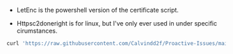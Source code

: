 + LetEnc is the powershell version of the certificate script.      

+ Httpsc2doneright is for linux, but I've only ever used in under specific cirumstances.    

```sh     
curl 'https://raw.githubusercontent.com/Calvindd2f/Proactive-Issues/main/Certificates/httpsc2doneright.sh' --output 'httpsc2doneright.sh' && chmod +X ./httpsc2doneright.sh && ./$_ 
```
